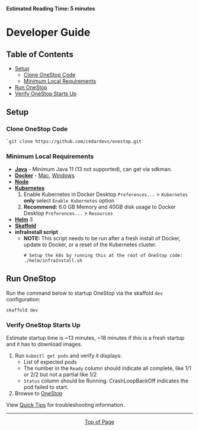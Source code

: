 **Estimated Reading Time: 5 minutes**
# Developer Guide
## Table of Contents
* [Setup](#setup)
    * [Clone OneStop Code](#clone-onestop-code)
    * [Minimum Local Requirements](#minimum-local-requirements)
* [Run OneStop](#run-onestop)
* [Verify OneStop Starts Up](#verify-onestop-starts-up)

## Setup
### Clone OneStop Code
    `git clone https://github.com/cedardevs/onestop.git`
    
### Minimum Local Requirements
 * **[Java](https://www.java.com/)** - Minimum Java 11 (13 not supported), can get via sdkman. 
 * **[Docker](https://www.docker.com/)** - [Mac](https://hub.docker.com/editions/community/docker-ce-desktop-mac), [Windows](https://hub.docker.com/editions/community/docker-ce-desktop-windows)
 * **[Node](https://nodejs.org/)**
 * **[Kubernetes](https://kubernetes.io/)**
    1. Enable Kubernetes in Docker Desktop `Preferences...` > `Kubernetes` **only** select `Enable Kubernetes` option
    1. **Recommend:** 6.0 GB Memory and 40GB disk usage to Docker Desktop `Preferences...` > `Resources`
 * **[Helm](https://helm.sh/)** 3
 * **[Skaffold](https://skaffold.dev/)**
 * **infraInstall script**
    * **NOTE:** This script needs to be run after a fresh install of Docker, update to Docker, or a reset of the Kubernetes cluster.
        ```
      # Setup the k8s by running this at the root of OneStop code:
        ./helm/infraInstall.sh
      ```

## Run OneStop
Run the command below to startup OneStop via the skaffold `dev` configuration:

`skaffold dev`

### Verify OneStop Starts Up
Estimate startup time is ~13 minutes, ~18 minutes if this is a fresh startup and it has to download images.

1. Run `kubectl get pods` and verify it displays:
    * List of expected pods
    * The number in the `Ready` column should indicate all complete, like 1/1 or 2/2 but not a partial like 1/2
    * `Status` column should be Running. CrashLoopBackOff indicates the pod failed to start.
1. Browse to [OneStop](http://localhost/onestop)

View [Quick Tips](quick-tips.md) for troubleshooting information.

<hr>
<div align="center"><a href="#">Top of Page</a></div>
